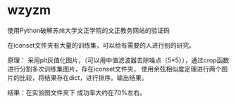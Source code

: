 # wzyzm
使用Python破解苏州大学文正学院的文正教务网站的验证码

在iconset文件夹有大量的训练集，可以给有需要的人进行别的研究。

原理：
采用plt灰值化图片，（可以用中值滤波器去除噪点（5*5）），通过crop函数进行分割多次训练集图片，存在iconset文件夹，
使用余弦相似度定理进行两个图片的比较，将结果存在dict，进行排序。输出结果。

结果：在实验图文件夹下
成功率大约在70%左右。
